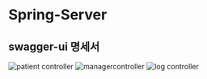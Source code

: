 # Spring-Server

## swagger-ui 명세서

![patient controller](https://github.com/TUK-CE-capstone-2023-IMS/Spring-Server/assets/37824506/e2bf5451-5bc6-4199-ba13-ba8b67f2e405)
![managercontroller](https://github.com/TUK-CE-capstone-2023-IMS/Spring-Server/assets/37824506/b497a1cf-0117-4c61-babe-760bd6b0283b)
![log controller](https://github.com/TUK-CE-capstone-2023-IMS/Spring-Server/assets/37824506/c732efec-43bf-41c4-859c-26a3f8908c7a)
